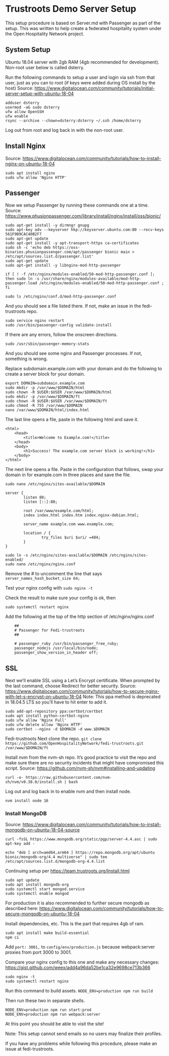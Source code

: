 # Trustroots Demo Server Setup
This setup procedure is based on Server.md with Passenger as part of the setup. This was written to help create a federated hospitality system under the Open Hospitality Network project.

## System Setup
Ubuntu 18.04 server with 2gb RAM (4gb recommended for development). Non-root user below is called dsterry.

Run the following commands to setup a user and login via ssh from that user, just as you can to root (if keys were added during OS install by the host)
Source: https://www.digitalocean.com/community/tutorials/initial-server-setup-with-ubuntu-18-04

```
adduser dsterry
usermod -aG sudo dsterry
ufw allow OpenSSH
ufw enable
rsync --archive --chown=dsterry:dsterry ~/.ssh /home/dsterry
```

Log out from root and log back in with the non-root user.

## Install Nginx
Source: https://www.digitalocean.com/community/tutorials/how-to-install-nginx-on-ubuntu-18-04

```
sudo apt install nginx
sudo ufw allow 'Nginx HTTP'
```

## Passenger

Now we setup Passenger by running these commands one at a time.
Source: https://www.phusionpassenger.com/library/install/nginx/install/oss/bionic/

```
sudo apt-get install -y dirmngr gnupg
sudo apt-key adv --keyserver hkp://keyserver.ubuntu.com:80 --recv-keys 561F9B9CAC40B2F7
sudo apt-get update
sudo apt-get install -y apt-transport-https ca-certificates
sudo sh -c 'echo deb https://oss-binaries.phusionpassenger.com/apt/passenger bionic main > /etc/apt/sources.list.d/passenger.list'
sudo apt-get update
sudo apt-get install -y libnginx-mod-http-passenger
```

`if [ ! -f /etc/nginx/modules-enabled/50-mod-http-passenger.conf ]; then sudo ln -s /usr/share/nginx/modules-available/mod-http-passenger.load /etc/nginx/modules-enabled/50-mod-http-passenger.conf ; fi`

`sudo ls /etc/nginx/conf.d/mod-http-passenger.conf`

And you should see a file listed there. If not, make an issue in the fedi-trustroots repo.

```
sudo service nginx restart
sudo /usr/bin/passenger-config validate-install
```

If there are any errors, follow the onscreen directions.

`sudo /usr/sbin/passenger-memory-stats`

And you should see some nginx and Passenger processes. If not, something is wrong.

Replace subdomain.example.com with your domain and do the following to create a server block for your domain.

```
export DOMAIN=subdomain.example.com
sudo mkdir -p /var/www/$DOMAIN/html
sudo chown -R $USER:$USER /var/www/$DOMAIN/html
sudo mkdir -p /var/www/$DOMAIN/ft
sudo chown -R $USER:$USER /var/www/$DOMAIN/ft
sudo chmod -R 755 /var/www/$DOMAIN
nano /var/www/$DOMAIN/html/index.html
```

The last line opens a file, paste in the following html and save it.

```
<html>
    <head>
        <title>Welcome to Example.com!</title>
    </head>
    <body>
        <h1>Success! The example.com server block is working!</h1>
    </body>
</html>
```

The next line opens a file. Paste in the configuration that follows, swap your domain in for example.com in three places and save the file.

`sudo nano /etc/nginx/sites-available/$DOMAIN`

```
server {
        listen 80;
        listen [::]:80;

        root /var/www/example.com/html;
        index index.html index.htm index.nginx-debian.html;

        server_name example.com www.example.com;

        location / {
                try_files $uri $uri/ =404;
        }
}
```

```
sudo ln -s /etc/nginx/sites-available/$DOMAIN /etc/nginx/sites-enabled/
sudo nano /etc/nginx/nginx.conf
```

Remove the # to uncomment the line that says `server_names_hash_bucket_size 64;`

Test your nginx config with
`sudo nginx -t`

Check the result to make sure your config is ok, then

`sudo systemctl restart nginx`

Add the following at the top of the http section of /etc/nginx/nginx.conf

```
    ##
    # Passenger for Fedi-trustroots
    ## 

    # passenger_ruby /usr/bin/passenger_free_ruby;
    passenger_nodejs /usr/local/bin/node;
    passenger_show_version_in_header off;
```

## SSL
Next we’ll enable SSL using a Let’s Encrypt certificate. When prompted by the last command, choose Redirect for better security.
Source: https://www.digitalocean.com/community/tutorials/how-to-secure-nginx-with-let-s-encrypt-on-ubuntu-18-04
Note: This ppa method is deprecated in 18.04.5 LTS so you’ll have to hit enter to add it.

```
sudo add-apt-repository ppa:certbot/certbot
sudo apt install python-certbot-nginx
sudo ufw allow 'Nginx Full'
sudo ufw delete allow 'Nginx HTTP'
sudo certbot --nginx -d $DOMAIN -d www.$DOMAIN
```

Fedi-trustroots
Next clone the repo.
`git clone https://github.com/OpenHospitalityNetwork/fedi-trustroots.git /var/www/$DOMAIN/ft`

Install nvm from the nvm-sh repo. It’s good practice to visit the repo and make sure there are no security incidents that might have compromised this script.
Source: https://github.com/nvm-sh/nvm#installing-and-updating

`curl -o- https://raw.githubusercontent.com/nvm-sh/nvm/v0.38.0/install.sh | bash`

Log out and log back in to enable nvm and then install node.

`nvm install node 16`

### Install MongoDB
Source: https://www.digitalocean.com/community/tutorials/how-to-install-mongodb-on-ubuntu-18-04-source

`curl -fsSL https://www.mongodb.org/static/pgp/server-4.4.asc | sudo apt-key add -`

`echo "deb [ arch=amd64,arm64 ] https://repo.mongodb.org/apt/ubuntu bionic/mongodb-org/4.4 multiverse" | sudo tee /etc/apt/sources.list.d/mongodb-org-4.4.list`

Continuing setup per https://team.trustroots.org/Install.html

```
sudo apt update
sudo apt install mongodb-org
sudo systemctl start mongod.service
sudo systemctl enable mongod
```

For production it is also recommended to further secure mongodb as described here: https://www.digitalocean.com/community/tutorials/how-to-secure-mongodb-on-ubuntu-18-04

Install dependencies, etc. This is the part that requires 4gb of ram. 

```
sudo apt install make build-essential
npm ci
```

Add `port: 3001,` to `config/env/production.js` because webpack:server proxies from port 3000 to 3001.

Compare your nginx config to this one and make any necessary changes: https://gist.github.com/weex/add4a96da52be1ca32e9698ce713b366

```
sudo nginx -t
sudo systemctl restart nginx
```

Run this command to build assets.
`NODE_ENV=production npm run build`

Then run these two in separate shells.
```
NODE_ENV=production npm run start:prod
NODE_ENV=production npm run webpack:server
```

At this point you should be able to visit the site!

Note: This setup cannot send emails so no users may finalize their profiles.

If you have any problems while following this procedure, please make an issue at fedi-trustroots.
